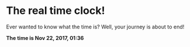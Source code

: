 # The real time clock!

Ever wanted to know what the time is? Well, your journey is about to end!

**The time is Nov 22, 2017, 01:36**
